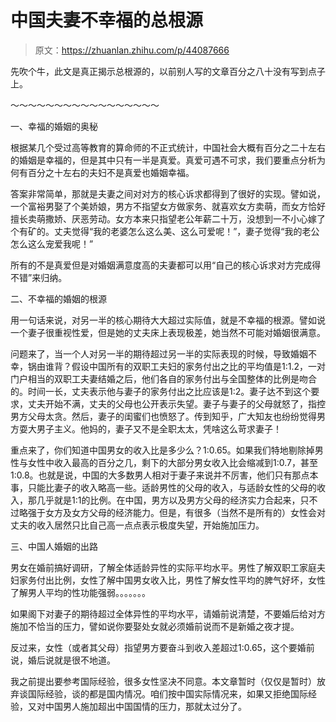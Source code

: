 # 中国夫妻不幸福的总根源

> 原文：<https://zhuanlan.zhihu.com/p/44087666>

先吹个牛，此文是真正揭示总根源的，以前别人写的文章百分之八十没有写到点子上。

～～～～～～～～～～～～～～～～～

一、幸福的婚姻的奥秘

根据某几个受过高等教育的算命师的不正式统计，中国社会大概有百分之二十左右的婚姻是幸福的，但是其中只有一半是真爱。真爱可遇不可求，我们要重点分析为何有百分之十左右的夫妇不是真爱也婚姻幸福。

答案非常简单，那就是夫妻之间对对方的核心诉求都得到了很好的实现。譬如说，一个富裕男娶了个美娇娘，男方不指望女方做家务、就喜欢女方卖萌，而女方恰好擅长卖萌撒娇、厌恶劳动。女方本来只指望老公年薪二十万，没想到一不小心嫁了个有矿的。丈夫觉得“我的老婆怎么这么美、这么可爱呢！”，妻子觉得“我的老公怎么这么宠爱我呢！”

所有的不是真爱但是对婚姻满意度高的夫妻都可以用“自己的核心诉求对方完成得不错”来归纳。

二、不幸福的婚姻的根源

用一句话来说，对另一半的核心期待大大超过实际值，就是不幸福的根源。譬如说一个妻子很重视性爱，但是她的丈夫床上表现极差，她当然不可能对婚姻很满意。

问题来了，当一个人对另一半的期待超过另一半的实际表现的时候，导致婚姻不幸，锅由谁背？假设中国所有的双职工夫妇的家务付出之比的平均值是1:1.2，一对门户相当的双职工夫妻结婚之后，他们各自的家务付出与全国整体的比例是吻合的。时间一长，丈夫表示他与妻子的家务付出之比应该是1:2。妻子达不到这个要求，丈夫开始不满，丈夫的父母也公开表示失望。妻子与妻子的父母就怒了，指控男方父母太贪。然后，妻子的闺蜜们也愤怒了。传到知乎，广大知友也纷纷觉得男方耍大男子主义。他妈的，妻子又不是全职太太，凭啥这么苛求妻子！

重点来了，你们知道中国男女的收入比是多少么？1:0.65。如果我们特地剔除掉男性与女性中收入最高的百分之几，剩下的大部分男女收入比会缩减到1:0.7，甚至1:0.8。也就是说，中国的大多数男人相对于妻子来说并不厉害，他们只有那点本事，只能比妻子的收入略高一些。适龄男性的父母的收入，与适龄女性的父母的收入，那几乎就是1:1的比例。在中国，男方以及男方父母的经济实力合起来，只不过略强于女方及女方父母的经济能力。但是，有很多（当然不是所有的）女性会对丈夫的收入居然只比自己高一点点表示极度失望，开始施加压力。

三、中国人婚姻的出路

男女在婚前搞好调研，了解全体适龄异性的实际平均水平。男性了解双职工家庭夫妇家务付出比例，女性了解中国男女收入比，男性了解女性平均的脾气好坏，女性了解男人平均的性功能强弱。。。。。。。

如果阁下对妻子的期待超过全体异性的平均水平，请婚前说清楚，不要婚后给对方施加不恰当的压力，譬如说你要娶处女就必须婚前说而不是新婚之夜才提。

反过来，女性（或者其父母）指望男方要奋斗到收入差超过1:0.65，这个要婚前说，婚后说就是很不地道。

我之前提出要参考国际经验，很多女性坚决不同意。本文章暂时（仅仅是暂时）放弃谈国际经验，谈的都是国内情况。咱们按中国实际情况来，如果又拒绝国际经验，又对中国男人施加超出中国国情的压力，那就太过分了。

[](https://link.zhihu.com/?target=https%3A//baike.baidu.com/item/%25E6%2594%25B6%25E5%2585%25A5%25E6%2580%25A7%25E5%2588%25AB%25E5%25B7%25AE/6259895%3Ffr%3Daladdin)